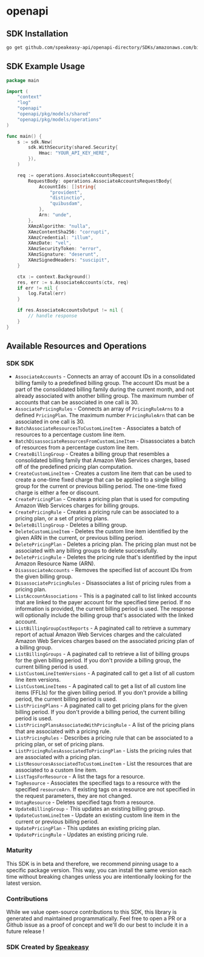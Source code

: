 # openapi

<!-- Start SDK Installation -->
## SDK Installation

```bash
go get github.com/speakeasy-api/openapi-directory/SDKs/amazonaws.com/billingconductor/2021-07-30/go
```
<!-- End SDK Installation -->

## SDK Example Usage
<!-- Start SDK Example Usage -->
```go
package main

import (
    "context"
    "log"
    "openapi"
    "openapi/pkg/models/shared"
    "openapi/pkg/models/operations"
)

func main() {
    s := sdk.New(
        sdk.WithSecurity(shared.Security{
            Hmac: "YOUR_API_KEY_HERE",
        }),
    )

    req := operations.AssociateAccountsRequest{
        RequestBody: operations.AssociateAccountsRequestBody{
            AccountIds: []string{
                "provident",
                "distinctio",
                "quibusdam",
            },
            Arn: "unde",
        },
        XAmzAlgorithm: "nulla",
        XAmzContentSha256: "corrupti",
        XAmzCredential: "illum",
        XAmzDate: "vel",
        XAmzSecurityToken: "error",
        XAmzSignature: "deserunt",
        XAmzSignedHeaders: "suscipit",
    }

    ctx := context.Background()
    res, err := s.AssociateAccounts(ctx, req)
    if err != nil {
        log.Fatal(err)
    }

    if res.AssociateAccountsOutput != nil {
        // handle response
    }
}
```
<!-- End SDK Example Usage -->

<!-- Start SDK Available Operations -->
## Available Resources and Operations

### SDK SDK

* `AssociateAccounts` - Connects an array of account IDs in a consolidated billing family to a predefined billing group. The account IDs must be a part of the consolidated billing family during the current month, and not already associated with another billing group. The maximum number of accounts that can be associated in one call is 30. 
* `AssociatePricingRules` - Connects an array of <code>PricingRuleArns</code> to a defined <code>PricingPlan</code>. The maximum number <code>PricingRuleArn</code> that can be associated in one call is 30. 
* `BatchAssociateResourcesToCustomLineItem` -  Associates a batch of resources to a percentage custom line item. 
* `BatchDisassociateResourcesFromCustomLineItem` -  Disassociates a batch of resources from a percentage custom line item. 
* `CreateBillingGroup` -  Creates a billing group that resembles a consolidated billing family that Amazon Web Services charges, based off of the predefined pricing plan computation. 
* `CreateCustomLineItem` -  Creates a custom line item that can be used to create a one-time fixed charge that can be applied to a single billing group for the current or previous billing period. The one-time fixed charge is either a fee or discount. 
* `CreatePricingPlan` - Creates a pricing plan that is used for computing Amazon Web Services charges for billing groups. 
* `CreatePricingRule` -  Creates a pricing rule can be associated to a pricing plan, or a set of pricing plans. 
* `DeleteBillingGroup` -  Deletes a billing group. 
* `DeleteCustomLineItem` -  Deletes the custom line item identified by the given ARN in the current, or previous billing period. 
* `DeletePricingPlan` - Deletes a pricing plan. The pricing plan must not be associated with any billing groups to delete successfully.
* `DeletePricingRule` -  Deletes the pricing rule that's identified by the input Amazon Resource Name (ARN). 
* `DisassociateAccounts` - Removes the specified list of account IDs from the given billing group. 
* `DisassociatePricingRules` -  Disassociates a list of pricing rules from a pricing plan. 
* `ListAccountAssociations` -  This is a paginated call to list linked accounts that are linked to the payer account for the specified time period. If no information is provided, the current billing period is used. The response will optionally include the billing group that's associated with the linked account.
* `ListBillingGroupCostReports` - A paginated call to retrieve a summary report of actual Amazon Web Services charges and the calculated Amazon Web Services charges based on the associated pricing plan of a billing group.
* `ListBillingGroups` - A paginated call to retrieve a list of billing groups for the given billing period. If you don't provide a billing group, the current billing period is used.
* `ListCustomLineItemVersions` - A paginated call to get a list of all custom line item versions.
* `ListCustomLineItems` -  A paginated call to get a list of all custom line items (FFLIs) for the given billing period. If you don't provide a billing period, the current billing period is used. 
* `ListPricingPlans` - A paginated call to get pricing plans for the given billing period. If you don't provide a billing period, the current billing period is used. 
* `ListPricingPlansAssociatedWithPricingRule` -  A list of the pricing plans that are associated with a pricing rule. 
* `ListPricingRules` -  Describes a pricing rule that can be associated to a pricing plan, or set of pricing plans. 
* `ListPricingRulesAssociatedToPricingPlan` -  Lists the pricing rules that are associated with a pricing plan. 
* `ListResourcesAssociatedToCustomLineItem` -  List the resources that are associated to a custom line item. 
* `ListTagsForResource` -  A list the tags for a resource. 
* `TagResource` -  Associates the specified tags to a resource with the specified <code>resourceArn</code>. If existing tags on a resource are not specified in the request parameters, they are not changed. 
* `UntagResource` -  Deletes specified tags from a resource. 
* `UpdateBillingGroup` - This updates an existing billing group. 
* `UpdateCustomLineItem` -  Update an existing custom line item in the current or previous billing period. 
* `UpdatePricingPlan` - This updates an existing pricing plan. 
* `UpdatePricingRule` -  Updates an existing pricing rule. 
<!-- End SDK Available Operations -->

### Maturity

This SDK is in beta and therefore, we recommend pinning usage to a specific package version.
This way, you can install the same version each time without breaking changes unless you are intentionally
looking for the latest version.

### Contributions

While we value open-source contributions to this SDK, this library is generated and maintained programmatically.
Feel free to open a PR or a Github issue as a proof of concept and we'll do our best to include it in a future release !

### SDK Created by [Speakeasy](https://docs.speakeasyapi.dev/docs/using-speakeasy/client-sdks)

